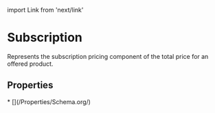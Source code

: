 import Link from 'next/link'

# Subscription

Represents the subscription pricing component of the total price for an offered product.

## Properties

<Grid>
* [](/Properties/Schema.org/)

</Grid>

